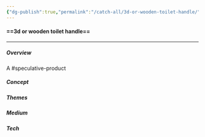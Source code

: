 ```yaml
---
{"dg-publish":true,"permalink":"/catch-all/3d-or-wooden-toilet-handle/","tags":["one-day-projects"],"updated":"2023-11-28T23:05:05.537-07:00"}
---
```


#### **==3d or wooden toilet handle==**
---
##### **Overview**
A #speculative-product 

##### **Concept**


##### **Themes**


##### **Medium**


##### **Tech**
